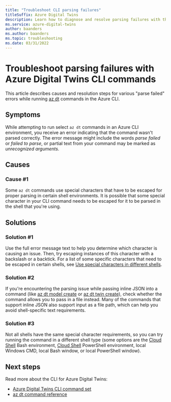 ```yaml
---
title: "Troubleshoot CLI parsing failures"
titleSuffix: Azure Digital Twins
description: Learn how to diagnose and resolve parsing failures with the Azure Digital Twins CLI command set.
ms.service: azure-digital-twins
author: baanders
ms.author: baanders
ms.topic: troubleshooting
ms.date: 03/31/2022
---
```


# Troubleshoot parsing failures with Azure Digital Twins CLI commands

This article describes causes and resolution steps for various "parse failed" errors while running [az dt](/cli/azure/dt) commands in the Azure CLI.

## Symptoms

While attempting to run select `az dt` commands in an Azure CLI environment, you receive an error indicating that the command wasn't parsed correctly. The error message might include the words *parse failed* or *failed to parse*, or partial text from your command may be marked as *unrecognized arguments.*

## Causes

### Cause #1

Some `az dt` commands use special characters that have to be escaped for proper parsing in certain shell environments. It is possible that some special character in your CLI command needs to be escaped for it to be parsed in the shell that you're using.

## Solutions

### Solution #1

Use the full error message text to help you determine which character is causing an issue. Then, try escaping instances of this character with a backslash or a backtick. For a list of some specific characters that need to be escaped in certain shells, see [Use special characters in different shells](concepts-cli.md#use-special-characters-in-different-shells).

### Solution #2

If you're encountering the parsing issue while passing inline JSON into a command (like [az dt model create](/cli/azure/dt/model#az-dt-model-create) or [az dt twin create](/cli/azure/dt/twin#az-dt-twin-create)), check whether the command allows you to pass in a file instead. Many of the commands that support inline JSON also support input as a file path, which can help you avoid shell-specific text requirements.

### Solution #3

Not all shells have the same special character requirements, so you can try running the command in a different shell type (some options are the [Cloud Shell](https://shell.azure.com) Bash environment, [Cloud Shell](https://shell.azure.com) PowerShell environment, local Windows CMD, local Bash window, or local PowerShell window).

## Next steps

Read more about the CLI for Azure Digital Twins:
* [Azure Digital Twins CLI command set](concepts-cli.md)
* [az dt command reference](/cli/azure/dt)
